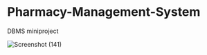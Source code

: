 # Pharmacy-Management-System

DBMS miniproject





![Screenshot (141)](https://user-images.githubusercontent.com/70808748/103013562-64ca7200-4563-11eb-9ca1-fc9561b726d2.png)
